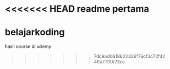 <<<<<<< HEAD
readme pertama
=======
# belajarkoding
hasil course di udemy
>>>>>>> 7dc9ad0618622326f76cf3c72f4249a7700f73cc
